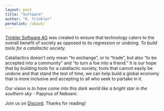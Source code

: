 ```yaml
---
layout: post
title: "Software"
author: "R. Trinkler"
permalink: /about/
---
```


[Trinkler Software AG](https://www.linkedin.com/company/trinkler-software/) was created to ensure that technology caters to the overall benefit of society as opposed to its regression or undoing. _To build tools for a catallactic society._

Catallactics doesn’t only mean “to exchange”, or to “trade”, but also “to be accepted into a community” and “to turn a foe into a friend.” It is our hope that by building tools for a catallactic society, tools that cannot easily be undone and that stand the test of time, we can help build a global economy that is more inclusive and accepting to all who seek to partake in it.

Our vision is _to have come into this dark world like a bright star in the southern sky_ - Papyrus of Nebseni.

Join us on [Discord](https://discord.gg/Te7sWv3). Thanks for reading!
